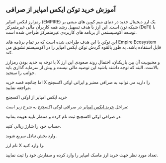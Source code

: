 

## آموزش خرید توکن ایکس امپایر از صرافی

رمزارز ایکس امپایر (EMPIRE) یک ارز دیجیتال جدید در دنیای میم کوین های مبتنی بر شبکه تون است. این ارز با هدف تسهیل رشد همه کاربران مالی غیرمتمرکز (DeFi) با توسعه اکوسیستمی از برنامه های کاربردی غیرمتمرکز طراحی شده است.

این توکن با این هدف طراحی شده است که در تمام برنامه های Empire Ecosystem قابل استفاده باشد. به طور بالقوه گردش توکن ایکس امپایر را در اکوسیستم تشویق می کند.

با توجه به جدید بودن رمزارز X و محبوبیت آن بین بازیکنان، احتمال روند صعودی این ارز بالاست. البته که توجه داشته باشید این توصیه مالی نیست و پیش از سرمایه گذاری باید جوانب را سنجید.

اما چنانچه قصد خرید X را دارید می توانید به صرافی معتبر و ایرانی اوکی اکسچنج مراجعه نمایید.

خرید ایکس امپایر از اوکی اکسچنج

مراحل [خرید ایکس امپایر](https://ok-ex.io/buy-and-sell/X/) در صرافی اوکی اکسچنج به شرح زیر است:

در صرافی اوکی اکسچنج ثبت نام کرده و منتظر تایید هویت بمانید.

حساب خود را شارژ ریالی کنید.

وارد بخش تبادل سریع شوید.

نام ارز X را وارد کنید.

تعداد مورد نظر جهت خرید ارز ماسک امپایر را وارد کرده و سفارش خود را ثبت نمایید.
